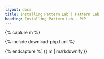 ```yaml
---
layout: docs
title: Installing Pattern Lab | Pattern Lab
heading: Installing Pattern Lab - PHP
---
```


{% capture m %}

{% include download-php.html %}

{% endcapture %}
{{ m | markdownify }}
